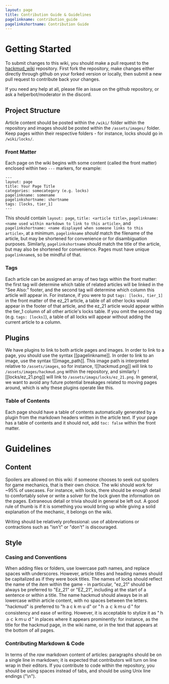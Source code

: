 ```yaml
---
layout: page
title: Contribution Guide & Guidelines
pagelinkname: contribution_guide
pagelinkshortname: Contribution Guide
---
```


# Getting Started

To submit changes to this wiki, you should make a pull request to the [hackmud_wiki](https://github.com/DrizzlyBear/hackmud_wiki) repository. First fork the repository, make changes either directly through github on your forked version or locally, then submit a new pull request to contribute back your changes.

If you need any help at all, please file an issue on the github repository, or ask a helperbot/moderator in the discord.

## Project Structure

Article content should be posted within the `/wiki/` folder within the repository and images should be posted within the `/assets/images/` folder. Keep pages within their respective folders - for instance, locks should go in `/wiki/locks/`.

### Front Matter

Each page on the wiki begins with some content (called the front matter) enclosed within two `---` markers, for example: 

```
---
layout: page
title: Your Page Title
categories: somecategory (e.g. locks)
pagelinkname: somename
pagelinkshortname: shortname
tags: [locks, tier_1]
---
```

This should contain `layout: page`, `title: <article title>`, `pagelinkname: <name used within markdown to link to this article>`, and `pagelinkshortname: <name displayed when someone links to this article>`, at a minimum. `pagelinkname` _should_ match the filename of the article, but may be shortened for convenience or for disambiguation purposes. Similarly, `pagelinkshortname` should match the title of the article, but may also be shortened for convenience. Pages must have unique `pagelinkname`s, so be mindful of that.

### Tags

Each article can be assigned an array of two tags within the front matter: the first tag will determine which table of related articles will be linked in the "See Also:" footer, and the second tag will determine which column this article will appear in. For instance, if you were to put `tags: [locks, tier_1]` in the front matter of the ez_21 article, a table of all other locks would appear in the footer of that article, and the ez_21 article would appear within the tier_1 column of all other article's locks table. If you omit the second tag (e.g. `tags: [locks]`), a table of all locks will appear without adding the current article to a column.

## Plugins

We have plugins to link to both article pages and images. In order to link to a page, you should use the syntax \[\[pagelinkname\]\]. In order to link to an image, use the syntax !\[\[image_path\]\]. This image path is interpreted relative to `/assets/images`, so for instance, !\[\[hackmud.png\]\] will link to `/assets/images/hackmud.png` within the repository, and similarly !\[\[locks/ez_21.png\]\] will link to `/assets/imags/locks/ez_21.png`. In general, we want to avoid any future potential breakages related to moving pages around, which is why these plugins operate like this.

### Table of Contents

Each page should have a table of contents automatically generated by a plugin from the markdown headers written in the article text. If your page has a table of contents and it should not, add `toc: false` within the front matter.

# Guidelines

## Content

Spoilers are allowed on this wiki: if someone chooses to seek out spoilers for game mechanics, that is their own choice. The wiki should work for ~95% of usecases. For instance, with locks, there should be enough detail to comfortably solve or write a solver for the lock given the information on the pages. Extraneous detail or trivia should in general be left out. A good rule of thumb is if it is something you would bring up while giving a solid explanation of the mechanic, it belongs on the wiki.

Writing should be relatively professional: use of abbreviations or contractions such as "isn't" or "don't" is discouraged.

## Style

### Casing and Conventions

When adding files or folders, use lowercase path names, and replace spaces with underscores. However, article titles and heading names should be capitalized as if they were book titles. The names of locks should reflect the name of the _item_ within the game - in particular, "ez_21" should be always be preferred to "Ez_21" or "EZ_21", including at the start of a sentence or within a title. The name hackmud should always be in all lowercase within article content, with no spaces between the letters. "hackmud" is preferred to "h a c k m u d" or "ｈａｃｋｍｕｄ" for consistency and ease of writing. However, it is acceptable to stylize it as "ｈａｃｋｍｕｄ" in places where it appears prominently: for instance, as the title for the hackmud page, in the wiki name, or in the text that appears at the bottom of all pages.

### Contributing Markdown & Code

In terms of the _raw_ markdown content of articles: paragraphs should be on a single line in markdown; it is expected that contributors will turn on line wrap in their editors. If you contribute to code within the repository, you should be using spaces instead of tabs, and should be using Unix line endings ("\\n").
